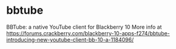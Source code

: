 # bbtube
BBTube: a native YouTube client for Blackberry 10
More info at https://forums.crackberry.com/blackberry-10-apps-f274/bbtube-introducing-new-youtube-client-bb-10-a-1184096/
